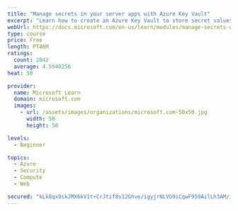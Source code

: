 ```yaml
---
title: "Manage secrets in your server apps with Azure Key Vault"
excerpt: "Learn how to create an Azure Key Vault to store secret values and how to enable secure access to the vault."
webUrl: https://docs.microsoft.com/en-us/learn/modules/manage-secrets-with-azure-key-vault/
type: course
price: Free
length: PT46M
ratings:
  count: 2042
  average: 4.5940256
heat: 50

provider:
  name: Microsoft Learn
  domain: microsoft.com
  images:
    - url: /assets/images/organizations/microsoft.com-50x50.jpg
      width: 50
      height: 50

levels:
  - Beginner

topics:
  - Azure
  - Security
  - Compute
  - Web

secured: "kLk8qx9skJMX6kV1t+CrJtif8s12Ghve/igyjrNLVG9iCqwF959AilLh3AM/ind/DfDiH+du69whslV7poxPSM6l8Z6Nq+ty+2mjVLjXMJp3rOSAIdq7rrAEIvUQyLJ+19nb4121oOZOfqODriIl9JzxKIU/s5lqEO6oGbFO2Wnn53YtgGNNlQyOiUKupDFlavZzxArpCaFs7AQhym4yyyUzDAfX6iwY34Bn261gvff6fJyxTOMLFmsj2EU1WcfLo9kL8BjWMgyonhAty+t1fv5lXZQ3rV0bRUt9lRyN4MVvCLkwb5VkxahplmQWasoUfSoUr4XljkrWCfmMDHUtzucoE7dxO6mKkXlfiqwDrIPeK9ehMOLHfJTSWCKl/CnkOnrkeAHzQVadUJUAeKEx8fV7kbh8+n+MOoJ9OmuZLwM=;ziimdURzlHmGW4pW8x7n5g=="
---
```


